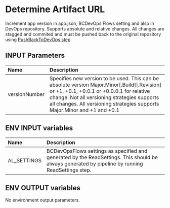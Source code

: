 # Determine Artifact URL

Increment app version in app.json, BCDevOps Flows setting and also in DevOps repository. Supports absolute and relative changes. All changes are stagged and commited and must be pushed back to the original repository using [PushBackToDevOps step](../PushBackToDevOps/README.md)

## INPUT Parameters

| Name                  | Description |
| :--                   | :-- |
| versionNumber | Specifies new version to be used. This can be absolute version Major.Minor[.Build][.Revision] or +1, +0.1, +0.0.1 or +0.0.0.1 for relative change. Not all versioning strategies supports all changes. All versioning strategies supports Major.Minor and +1 and +0.1 |

## ENV INPUT variables

| Name                  | Description |
| :--                   | :-- |
| AL_SETTINGS           | BCDevOpsFlows settings as specified and generated by the ReadSettings. This should be always generated by pipeline by running ReadSettings step. |

## ENV OUTPUT variables

No environment output parameters.
